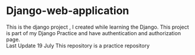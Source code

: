 # Django-web-application
This is the django project , I created while learning the Django.
This project is part of my Django Practice and have authentication and authorization page.
<br>
Last Update 19 July
This repository is a practice repository
